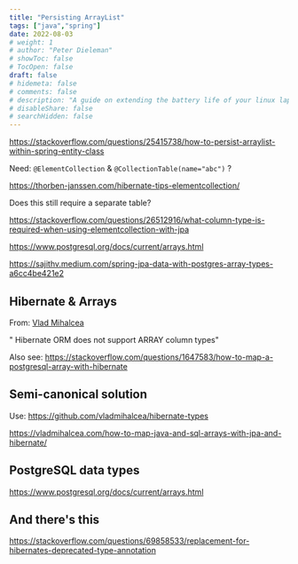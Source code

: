 ```yaml
---
title: "Persisting ArrayList"
tags: ["java","spring"]
date: 2022-08-03
# weight: 1
# author: "Peter Dieleman"
# showToc: false
# TocOpen: false
draft: false
# hidemeta: false
# comments: false
# description: "A guide on extending the battery life of your linux laptop"
# disableShare: false
# searchHidden: false
---
```


<https://stackoverflow.com/questions/25415738/how-to-persist-arraylist-within-spring-entity-class>

Need: `@ElementCollection` & `@CollectionTable(name="abc")` ?

<https://thorben-janssen.com/hibernate-tips-elementcollection/>

Does this still require a separate table?

<https://stackoverflow.com/questions/26512916/what-column-type-is-required-when-using-elementcollection-with-jpa>


<https://www.postgresql.org/docs/current/arrays.html>

<https://sajithv.medium.com/spring-jpa-data-with-postgres-array-types-a6cc4be421e2>

## Hibernate & Arrays

From: [Vlad Mihalcea](https://vladmihalcea.com/postgresql-array-java-list/)

" Hibernate ORM does not support ARRAY column types"

Also see: <https://stackoverflow.com/questions/1647583/how-to-map-a-postgresql-array-with-hibernate>

## Semi-canonical solution

Use: <https://github.com/vladmihalcea/hibernate-types>

<https://vladmihalcea.com/how-to-map-java-and-sql-arrays-with-jpa-and-hibernate/>

## PostgreSQL data types

<https://www.postgresql.org/docs/current/arrays.html>


## And there's this

<https://stackoverflow.com/questions/69858533/replacement-for-hibernates-deprecated-type-annotation>